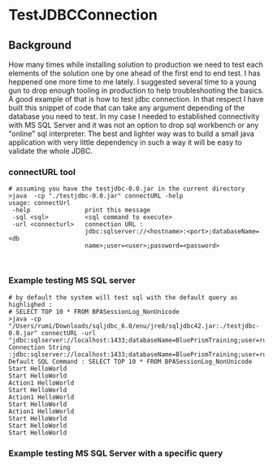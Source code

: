 # TestJDBCConnection

## Background

How many times while installing solution to production we need to test each elements of the solution one by one ahead of the first end to end test. I has heppened one more time to me lately. I suggested several time to a young gun to drop enough tooling in production to help troubleshooting the basics. A good example of that is how to test jdbc connection. In that respect I have built this snippet of code that can take any argument depending of the database you need to test. In my case I needed to established connectivity with MS SQL Server and it was not an option to drop sql workbench or any "online" sql interpreter. The best and lighter way was to build a small java application with very little dependency in such a way it will be easy to validate the whole JDBC.

### connectURL tool

```
# assuming you have the testjdbc-0.0.jar in the current directory
>java  -cp "./testjdbc-0.0.jar" connectURL -help
usage: connectUrl
 -help               print this message
 -sql <sql>          <sql command to execute>
 -url <connecturl>   connection URL :
                     jdbc:sqlserver://<hostname>:<port>;databaseName=<db
                     name>;user=<user>;password=<password>
                     
                     

```


### Example testing MS SQL server

```
# by default the system will test sql with the default query as highlighed :
# SELECT TOP 10 * FROM BPASessionLog_NonUnicode
>java -cp "/Users/rumi/Downloads/sqljdbc_6.0/enu/jre8/sqljdbc42.jar:./testjdbc-0.0.jar" connectURL -url "jdbc:sqlserver://localhost:1433;databaseName=BluePrismTraining;user=rumi;password=******"
Connection String :jdbc:sqlserver://localhost:1433;databaseName=BluePrismTraining;user=rumi;password=******
Default SQL Command : SELECT TOP 10 * FROM BPASessionLog_NonUnicode
Start HelloWorld
Start HelloWorld
Action1 HelloWorld
Start HelloWorld
Action1 HelloWorld
Start HelloWorld
Action1 HelloWorld
Start HelloWorld
Start HelloWorld
Start HelloWorld

```

### Example testing MS SQL Server with a specific query

```



```


